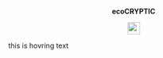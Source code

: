 <p align="center"><b>ecoCRYPTIC</b></p>

<div class="Box hover-grow m-1 p-2">
<p align="center">
<img src="https://img.shields.io/badge/powered%20by-e--faction-orange" height="25">
</p>
</div>

<div class="Box hover-grow m-1 p-2">
this is hovring text
</div>

